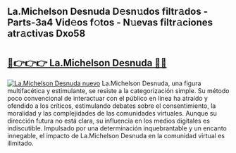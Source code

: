## La.Michelson Desnuda D𝚎sn𝚞dos filtr𝚊dos - Parts-3a4 Vid𝚎os f𝚘tos - N𝚞evas filtr𝚊ciones atr𝚊ctivas Dxo58

# <h2><a href="http://mbckny.tromn.icu/?c=La.Michelson+Desnuda">🔗👉👉👉 La.Michelson Desnuda 🔗🔗</a></h2>

[![La.Michelson Desnuda nuevo](https://i.imgur.com/pEAQMta.gif)](http://mbckny.tromn.icu/?c=La.Michelson+Desnuda)
La.Michelson Desnuda, una figura multifacética y estimulante, se resiste a la categorización simple. Su método poco convencional de interactuar con el público en línea ha atraído y ofendido a los críticos, estimulando debates sobre el consentimiento, la moralidad y las complejidades de las comunidades virtuales. Aunque su dirección futura no está clara, su influencia en los medios digitales es indiscutible. Impulsado por una determinación inquebrantable y un encanto innegable, el impacto de La.Michelson Desnuda en la comunidad virtual es ilimitado.
